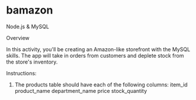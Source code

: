 # bamazon
Node.js & MySQL

Overview

In this activity, you'll be creating an Amazon-like storefront with the MySQL skills. The app will take in orders from customers and deplete stock from the store's inventory.

Instructions:
1. The products table should have each of the following columns:
item_id 
product_name 
department_name
price 
stock_quantity 

